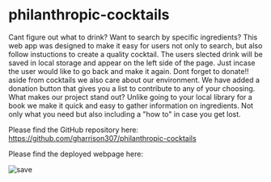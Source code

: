 # philanthropic-cocktails
Cant figure out what to drink? Want to search by specific ingredients? This web app was designed to make it easy for users not only to search, but also follow instuctions to create a quality cocktail. The users slected drink will be saved in local storage and appear on the left side of the page. Just incase the user would like to go back and make it again. Dont forget to donate!! aside from cocktails we also care about our environment. We have added a donation button that gives you a list to contribute to any of your choosing. What makes our project stand out? Unlike going to your local library for a book we make it quick and easy to gather information on ingredients. Not only what you need but also including a "how to" in case you get lost. 



Please find the GitHub repository here: https://github.com/gharrison307/philanthropic-cocktails

Please find the deployed webpage here:

![save](https://user-images.githubusercontent.com/123913103/221716396-69cf93f9-7410-483c-959b-ba89d2e95f43.PNG)

